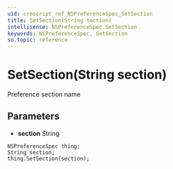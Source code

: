 ```yaml
---
uid: crmscript_ref_NSPreferenceSpec_SetSection
title: SetSection(String section)
intellisense: NSPreferenceSpec.SetSection
keywords: NSPreferenceSpec, GetSection
so.topic: reference
---
```


# SetSection(String section)

Preference section name

## Parameters

* **section** String

```crmscript
NSPreferenceSpec thing;
String section;
thing.SetSection(section);
```

